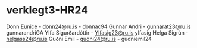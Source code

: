 # verklegt3-HR24

Donn Eunice - 	donn24@ru.is -	 donnac94
Gunnar Andri - 	gunnarat23@ru.is	 gunnarandriGA
Ylfa Sigurðardóttir - Ylfasig23@ru.is	ylfasig
Helga Sigrún - helgass24@ru.is
Guðni Emil - gudni24@ru.is - gudniemil24 	

